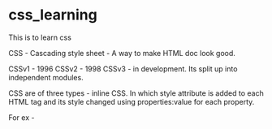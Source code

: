 # css_learning
This is to learn css

CSS - Cascading style sheet - A way to make HTML doc look good. 

CSSv1 - 1996
CSSv2 - 1998
CSSv3 - in development. Its split up into independent modules.

CSS are of three types - inline CSS. In which style attribute is added to each HTML tag and its style changed using properties:value for each property.

For ex - <H1 style="prop1:value; prop2:value; prop3:value and so on"> </H1>


